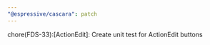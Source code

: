 ```yaml
---
"@espressive/cascara": patch
---
```


chore(FDS-33):[ActionEdit]: Create unit test for ActionEdit buttons
